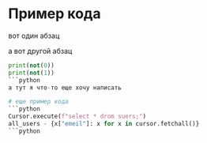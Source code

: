 

# Пример кода

вот один абзац

а вот другой абзац
```python
print(not(0))
print(not(1))
```python
а тут я что-то еще хочу написать

# еще пример кода
```python
Cursor.execute(f"select * drom suers;")
all_users - {x["emeil"]: x for x in cursor.fetchall()}
```python
